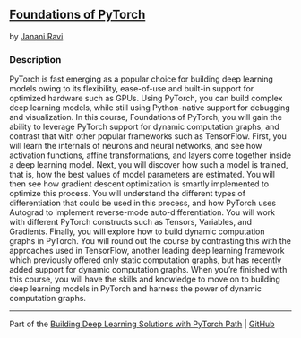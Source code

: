 ## [Foundations of PyTorch](https://app.pluralsight.com/library/courses/foundations-pytorch/table-of-contents)
by [Janani Ravi](https://app.pluralsight.com/profile/author/janani-ravi)

### Description
PyTorch is fast emerging as a popular choice for building deep learning models owing to its flexibility, ease-of-use and built-in support for optimized hardware such as GPUs. Using PyTorch, you can build complex deep learning models, while still using Python-native support for debugging and visualization. In this course, Foundations of PyTorch, you will gain the ability to leverage PyTorch support for dynamic computation graphs, and contrast that with other popular frameworks such as TensorFlow. First, you will learn the internals of neurons and neural networks, and see how activation functions, affine transformations, and layers come together inside a deep learning model. Next, you will discover how such a model is trained, that is, how the best values of model parameters are estimated. You will then see how gradient descent optimization is smartly implemented to optimize this process. You will understand the different types of differentiation that could be used in this process, and how PyTorch uses Autograd to implement reverse-mode auto-differentiation. You will work with different PyTorch constructs such as Tensors, Variables, and Gradients. Finally, you will explore how to build dynamic computation graphs in PyTorch. You will round out the course by contrasting this with the approaches used in TensorFlow, another leading deep learning framework which previously offered only static computation graphs, but has recently added support for dynamic computation graphs. When you’re finished with this course, you will have the skills and knowledge to move on to building deep learning models in PyTorch and harness the power of dynamic computation graphs.

<hr>

Part of the [Building Deep Learning Solutions with PyTorch Path](https://app.pluralsight.com/paths/skills/building-deep-learning-solutions-with-pytorch) | [GitHub](https://github.com/nathayoung/pluralsight/tree/master/Skill_Paths/Building_Deep_Learning_Solutions_with_PyTorch)